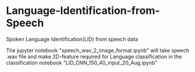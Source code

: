 # Language-Identification-from-Speech
Spoken Language Identification(LID) from speech data



The jupyter notebook "speech_wav_2_image_format.ipynb" will take speech .wav file and make 2D-feature required for Language classification in the classification notebook "LID_CNN_150_40_input_20_Aug.ipynb"
